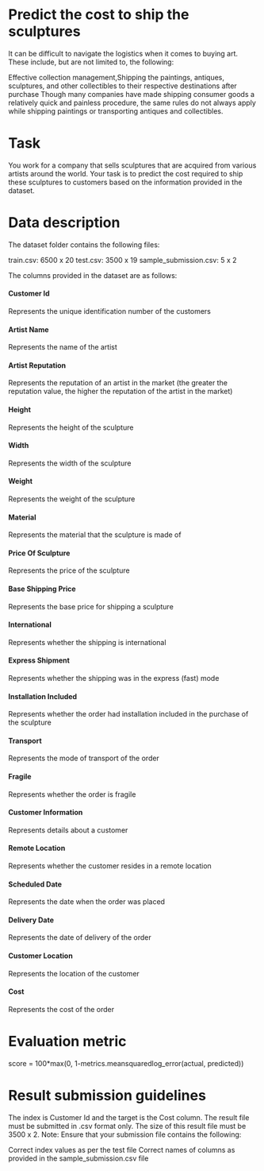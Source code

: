 # Predict the cost to ship the sculptures
It can be difficult to navigate the logistics when it comes to buying art. These include, but are not limited to, the following:

Effective collection management,Shipping the paintings, antiques, sculptures, and other collectibles to their respective destinations after purchase
Though many companies have made shipping consumer goods a relatively quick and painless procedure, the same rules do not always apply while shipping paintings or transporting antiques and collectibles.

# Task
You work for a company that sells sculptures that are acquired from various artists around the world. Your task is to predict the cost required to ship these sculptures to customers based on the information provided in the dataset.

# Data description
The dataset folder contains the following files:

train.csv: 6500 x 20
test.csv: 3500 x 19
sample_submission.csv: 5 x 2

The columns provided in the dataset are as follows:


#### Customer Id 
Represents the unique identification number of the customers

#### Artist Name                      
Represents the name of the artist

#### Artist Reputation                
Represents the reputation of an artist in the market (the greater the reputation value, the higher the reputation of the artist in the market)
                                            
#### Height                           
Represents the height of the sculpture

#### Width                            
Represents the width of the sculpture

#### Weight                           
Represents the  weight of the sculpture

#### Material                         
Represents the material that the sculpture is made of

#### Price Of Sculpture               
Represents the price of the sculpture

#### Base Shipping Price              
Represents the base price for shipping a sculpture

#### International                    
Represents whether the shipping is international

#### Express Shipment                 
Represents whether the shipping was in the express (fast) mode

#### Installation Included            
Represents whether the order had installation included in the purchase of the sculpture

#### Transport                        
Represents the mode of transport of the order

#### Fragile                          
Represents whether the order is fragile

#### Customer Information             
Represents details about a customer

#### Remote Location                  
Represents whether the customer resides in a remote location

#### Scheduled Date                   
Represents the date when the order was placed

#### Delivery Date                    
Represents the date of delivery of the order

#### Customer Location                
Represents the location of the customer

#### Cost                             
Represents the cost of the order

# Evaluation metric
score = 100*max(0, 1-metrics.meansquaredlog_error(actual, predicted))

# Result submission guidelines
The index is Customer Id and the target is the Cost column.
The result file must be submitted in .csv format only.
The size of this result file must be 3500 x 2.
Note: Ensure that your submission file contains the following:

Correct index values as per the test file Correct names of columns as provided in the sample_submission.csv file
